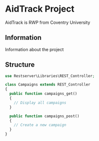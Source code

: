 # AidTrack Project

AidTrack is RWP from Coventry University

## Information

Information about the project

## Structure

```php
use Restserver\Libraries\REST_Controller;

class Campaigns extends REST_Controller
{
  public function campaigns_get()
  {
    // Display all campaigns
  }

  public function campaigns_post()
  {
    // Create a new campaign
  }
}
```
